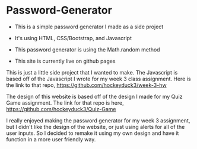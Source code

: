 # Password-Generator

* This is a simple password generator I made as a side project

* It's using HTML, CSS/Bootstrap, and Javascript

* This password generator is using the Math.random method

* This site is currently live on github pages

This is just a little side project that I wanted to make. The Javascript is based off of the Javascript I wrote for my week 3 class assignment. Here is the link to that repo, https://github.com/hockeyduck3/week-3-hw

The design of this website is based off of the design I made for my Quiz Game assignment. The link for that repo is here, https://github.com/hockeyduck3/Quiz-Game

I really enjoyed making the password generator for my week 3 assignment, but I didn't like the design of the website, or just using alerts for all of the user inputs. So I decided to remake it using my own design and have it function in a more user friendly way.